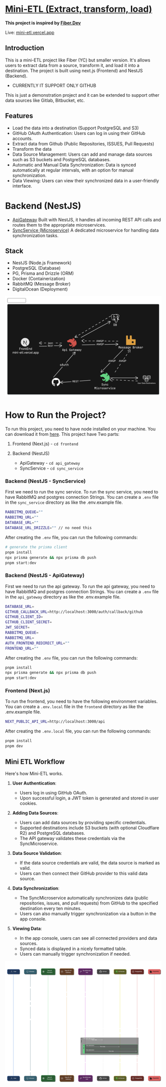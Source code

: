 # [Mini-ETL (Extract, transform, load)](https://mini-etl.vercel.app)

**This project is inspired by [Fiber.Dev](https://fiber.dev)**

Live: [mini-etl.vercel.app](https://mini-etl.vercel.app)

## Introduction

This is a mini-ETL project like Fiber (YC) but smaller version. It's allows users to extract data from a source, transform it, and load it into a destination. The project is built using next.js (Frontend) and NestJS (Backend).

- CURRENTLY IT SUPPORT ONLY GITHUB

This is just a demonstration project and it can be extended to support other data sources like Gitlab, Bitbucket, etc.

## Features

- Load the data into a destination (Support PostgreSQL and S3)
- GitHub OAuth Authentication: Users can log in using their GitHub accounts.
- Extract data from Github (Public Repositories, ISSUES, Pull Requests)
- Transform the data
- Data Source Management: Users can add and manage data sources such as S3 buckets and PostgreSQL databases.
- Automatic and Manual Data Synchronization: Data is synced automatically at regular intervals, with an option for manual synchronization.
- Data Viewing: Users can view their synchronized data in a user-friendly interface.

# Backend (NestJS)

- [ApiGateway](api_gateway) Built with NestJS, it handles all incoming REST API calls and routes them to the appropriate microservices.
- [SyncService (Microservice)](sync_service) A dedicated microservice for handling data synchronization tasks.

## Stack

- NestJS (Node.js Framework)
- PostgreSQL (Database)
- PG, Prisma and Drizzle (ORM)
- Docker (Containerization)
- RabbitMQ (Message Broker)
- DigitalOcean (Deployment)

![image](https://github.com/monzim/public-assets/blob/main/mini-etl/stack-overview.png?raw=true)

# How to Run the Project?

To run this project, you need to have node installed on your machine. You can download it from [here](https://nodejs.org/en/). This project have Two parts:

1. Frontend (Next.js) - `cd frontend`
2. Backend (NestJS)

   - ApiGateway - `cd api_gateway`
   - SyncService - `cd sync_service`

### Backend (NestJS - SyncService)

First we need to run the sync service. To run the sync service, you need to have RabbitMQ and postgres connection Strings. You can create a `.env` file in the `sync_service` directory as like the .env.example file.

```bash
RABBITMQ_QUEUE=""
RABBITMQ_URL=""
DATABASE_URL=""
DATABASE_URL_DRIZZLE="" // no need this
```

After creating the `.env` file, you can run the following commands:

```bash
# generate the prisma client
pnpm install
npx prisma generate && npx prisma db push
pnpm start:dev
```

### Backend (NestJS - ApiGateway)

First we need to run the api gateway. To run the api gateway, you need to have RabbitMQ and postgres connection Strings. You can create a `.env` file in the `api_gateway` directory as like the .env.example file.

```bash
DATABASE_URL=
GITHUB_CALLBACK_URL=http://localhost:3000/auth/callback/github
GITHUB_CLIENT_ID=
GITHUB_CLIENT_SECRET=
JWT_SECRET=
RABBITMQ_QUEUE=
RABBITMQ_URL=
AUTH_FRONTEND_REDIRECT_URL=""
FRONTEND_URL=""
```

After creating the `.env` file, you can run the following commands:

```bash
pnpm install
npx prisma generate && npx prisma db push
pnpm start:dev
```

### Frontend (Next.js)

To run the frontend, you need to have the following environment variables. You can create a `.env.local` file in the `frontend` directory as like the .env.example file.

```bash
NEXT_PUBLIC_API_URL=http://localhost:3000/api
```

After creating the `.env.local` file, you can run the following commands:

```bash
pnpm install
pnpm dev
```

## Mini ETL Workflow

Here's how Mini-ETL works.

1. **User Authentication**:

   - Users log in using GitHub OAuth.
   - Upon successful login, a JWT token is generated and stored in user cookies.

2. **Adding Data Sources**:

   - Users can add data sources by providing specific credentials.
   - Supported destinations include S3 buckets (with optional Cloudflare R2) and PostgreSQL databases.
   - The API gateway validates these credentials via the SyncMicroservice.

3. **Data Source Validation**:

   - If the data source credentials are valid, the data source is marked as valid.
   - Users can then connect their GitHub provider to this valid data source.

4. **Data Synchronization**:

   - The SyncMicroservice automatically synchronizes data (public repositories, issues, and pull requests) from GitHub to the specified destination every ten minutes.
   - Users can also manually trigger synchronization via a button in the app console.

5. **Viewing Data**:
   - In the app console, users can see all connected providers and data sources.
   - Synced data is displayed in a nicely formatted table.
   - Users can manually trigger synchronization if needed.

![image](https://github.com/monzim/public-assets/blob/main/mini-etl/app-workflow.png?raw=true)
